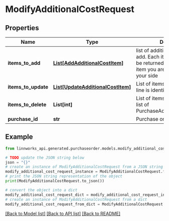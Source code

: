 # ModifyAdditionalCostRequest


## Properties

Name | Type | Description | Notes
------------ | ------------- | ------------- | -------------
**items_to_add** | [**List[AddAdditionalCostItem]**](AddAdditionalCostItem.md) | list of additional cost items to add. Each item has Id which will be returned to you to match the item you are adding to array on your side | [optional] 
**items_to_update** | [**List[UpdateAdditionalCostItem]**](UpdateAdditionalCostItem.md) | List of items to update. Each line is identified by | [optional] 
**items_to_delete** | **List[int]** | List of items to delete, provide list of PurchaseAdditionalCostItemId&#39;s | [optional] 
**purchase_id** | **str** | Purchase order id | [optional] 

## Example

```python
from linnworks_api.generated.purchaseorder.models.modify_additional_cost_request import ModifyAdditionalCostRequest

# TODO update the JSON string below
json = "{}"
# create an instance of ModifyAdditionalCostRequest from a JSON string
modify_additional_cost_request_instance = ModifyAdditionalCostRequest.from_json(json)
# print the JSON string representation of the object
print(ModifyAdditionalCostRequest.to_json())

# convert the object into a dict
modify_additional_cost_request_dict = modify_additional_cost_request_instance.to_dict()
# create an instance of ModifyAdditionalCostRequest from a dict
modify_additional_cost_request_from_dict = ModifyAdditionalCostRequest.from_dict(modify_additional_cost_request_dict)
```
[[Back to Model list]](../README.md#documentation-for-models) [[Back to API list]](../README.md#documentation-for-api-endpoints) [[Back to README]](../README.md)



